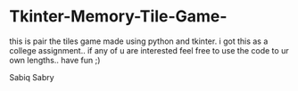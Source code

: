 # Tkinter-Memory-Tile-Game-
this is pair the tiles game made using python and tkinter. i got this as a college assignment.. if any of u are interested feel free to use the code to ur own lengths.. have fun ;)

Sabiq Sabry
